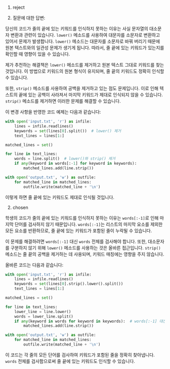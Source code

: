 1. reject

1. 질문에 대한 답변:

당신의 코드가 줄의 끝에 있는 키워드를 인식하지 못하는 이유는 사실 문자열의 대소문자 변환과 관련이 있습니다. `lower()` 메소드를 사용하여 대문자를 소문자로 변환하고 있어서 문제가 발생합니다. `lower()` 메소드는 대문자를 소문자로 바꿔 버리기 때문에 원본 텍스트와의 일관성 문제가 생기게 됩니다. 따라서, 줄 끝에 있는 키워드가 있는지를 확인할 때 영향이 있을 수 있습니다.

제가 추천하는 해결책은 `lower()` 메소드를 제거하고 원본 텍스트 그대로 키워드를 찾는 것입니다. 이 방법으로 키워드의 원본 형식이 유지되며, 줄 끝의 키워드도 정확히 인식할 수 있습니다.

또한, `strip()` 메소드를 사용하여 공백을 제거하고 있는 점도 문제입니다. 이로 인해 텍스트의 끝에 있는 공백이 사라져서 마지막 키워드가 제대로 인식되지 않을 수 있습니다. `strip()` 메소드를 제거하면 이러한 문제를 해결할 수 있습니다. 

이 변경 사항을 반영한 코드 예제는 다음과 같습니다:

```python
with open('input.txt', 'r') as infile:
    lines = infile.readlines()
    keywords = set(lines[0].split())  # lower() 제거
    text_lines = lines[1:]

matched_lines = set()

for line in text_lines:
    words = line.split()  # lower()와 strip() 제거
    if any(keyword in words[:-1] for keyword in keywords):
        matched_lines.add(line.strip())

with open('output.txt', 'w') as outfile:
    for matched_line in matched_lines:
        outfile.write(matched_line + '\n')
```

이렇게 하면 줄 끝에 있는 키워드도 제대로 인식될 것입니다.

2. chosen

학생의 코드가 줄의 끝에 있는 키워드를 인식하지 못하는 이유는 `words[:-1]`로 인해 마지막 단어를 검사하지 않기 때문입니다. `words[:-1]`는 리스트의 마지막 요소를 제외한 모든 요소를 반환하므로, 줄 끝에 있는 키워드가 포함된 줄이 누락될 수 있습니다.

이 문제를 해결하려면 `words[:-1]` 대신 `words` 전체를 검사해야 합니다. 또한, 대소문자를 구분하지 않기 위해 `lower()` 메소드를 사용하는 것은 올바른 접근입니다. `strip()` 메소드는 줄 끝의 공백을 제거하는 데 사용되며, 키워드 매칭에는 영향을 주지 않습니다.

올바른 코드는 다음과 같습니다:

```python
with open('input.txt', 'r') as infile:
    lines = infile.readlines()
    keywords = set(lines[0].strip().lower().split())
    text_lines = lines[1:]

matched_lines = set()

for line in text_lines:
    lower_line = line.lower()
    words = lower_line.split()
    if any(keyword in words for keyword in keywords):  # words[:-1] 대신 words 사용
        matched_lines.add(line.strip())

with open('output.txt', 'w') as outfile:
    for matched_line in matched_lines:
        outfile.write(matched_line + '\n')
```

이 코드는 각 줄의 모든 단어를 검사하여 키워드가 포함된 줄을 정확히 찾아냅니다. `words` 전체를 검사함으로써 줄 끝에 있는 키워드도 인식할 수 있습니다.
